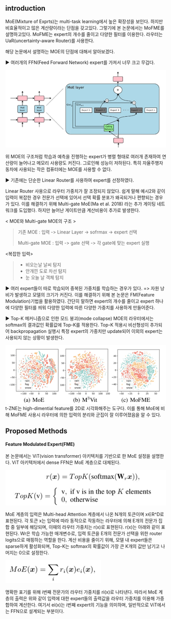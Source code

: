 ## introduction

MoE(Mixture of Exprts)는 multi-task learning에서 높은 확장성을 보인다. 하지만 비효율적이고 많은 계산량이라는 단점을 갖고있다. 그렇기에 본 논문에서는 MoFME를 설명하고있다. MoFME는 expert의 개수를 줄이고 다양한 필터를 이용한다. 라우터는 UaR(uncertainty-aware Router)를 사용한다.

해당 논문에서 설명하는 MOE의 단점에 대해서 알아보겠다.

▶ 여러개의 FFN(Feed Forward Network) expert를 가져서 너무 크고 무겁다.

![MOE의 구조](img/컴퓨터비전/MOE.jpg)

위 MOE의 구조처럼 학습과 예측을 진행하는 expert가 병렬 형태로 여러개 존재하여 연산량이 늘어나고 메모리 사용량도 커진다. 그로인해 성능이 저하된다.
특히 자율주행자동차에 사용되는 작은 컴퓨터에는 MOE를 사용할 수 없다.  

▶ 기존에는 단순한 Linear Router를 사용하여 expert를 선정하였다. 

Linear Router 사용으로 라우터 가중치가 잘 조정되지 않았다. 쉽게 말해 예시2와 같이 입력이 복잡한 경우 전문가 선택에 있어서 선택 확률 분포가 왜곡되거나 편향되는 경우가 있다. 
이를 해결하기 위해 Multi-gate MoE(Ma et al. 2018) 라는 추가 게이팅 네트워크를 도입했다. 하지만 늘어난 게이트만큼 계산비용이 추가로 발생한다. 

< MOE와 Multi-gate MOE의 구조 >
>기존 MOE
>: 입력 -> Linear Layer -> sofrmax -> expert 선택
>
>Multi-gate MOE
>: 입력 -> gate 선택 -> 각 gate에 맞는 expert 실행

<복잡한 입력>
>- 비오는날 날씨 탐지
>- 안개낀 도로 차선 탐지
>- 눈 오늘 날 객체 탐지 

▶ 여러 expert들이 따로 학습되어 중복된 가중치를 학습하는 경우가 있다.
=> 자원 낭비가 발생하고 모델의 크기가 커진다.
이를 해결하기 위해 본 논문은 FM(Feature Modulation)기법을 활용하였다. 간단히 말하면 expert의 개수를 줄이고 expert 하나에 다양한 필터를 씌워 다양한 입력에 따른 다양한 가중치를 사용하게 만들어준다.

▶ Top-K 메커니즘으로 인한 모드 붕괴(mode collapse)
MOE의 라우터에서는 softmax의 결과값인 확률값에 Top-K를 적용한다. Top-K 적용시 비선형성이 추가되어 backpropagation 실행시 특정 expert의 가중치만 update되어 이외의 expert는 사용되지 않는 상황이 발생한다.

![t-SNE](img/컴퓨터비전/T_SNE.jpg)
t-ZNE는 high-dimential feature를 2D로 시각화해주는 도구다. 이를 통해 MoE에 비해 MoFME 사용시 라우터에 의한 입력의 분리와 군집이 잘 이루어졌음을 알 수 있다.

## Proposed Methods

#### Feature Modulated Expert(FME)

본 논문에서는 ViT(vision transformer) 아키텍처를 기반으로 한 MoE 설정을 설명한다. ViT 아키텍처에서 dense FFN은 MoE 계층으로 대체된다. 

![](img/컴퓨터비전/TOP_K.jpg)

MoE 계층의 입력은 Multi-head Attention 계층에서 나온 N개의 토큰이며 x∈R^D로 표현된다. 각 토큰 x는 입력에 따라 동적으로 작동하는 라우터에 의해 E개의 전문가 집합 중 일부에 해당되며, 이때의 라우터 가중치는 r(x)로 표현된다. r(x)는 아래와 같이 표현된다. Wr은 학습 가능한 매개변수로, 입력 토큰을 E개의 전문가 선택을 위한 router logits으로 매핑하는 역할을 한다.
계산 비용을 줄이기 위해, 모델 내 expert들은 sparse하게 활성화되며, Top-K는 softmax의 확률값이 가장 큰 K개의 값만 남기고 나머지는 0으로 설정한다.

![](img/컴퓨터비전/MOE_.jpg)

명확한 표기를 위해 i번째 전문가의 라우터 가중치를 ri(x)로 나타낸다. 따라서 MoE 계층의 출력은 위와 같이 입력에 대한 expert들의 출력값을 라우터 가중치를 이용해 가중합하여 계산한다.
여기서 ei(x)는 i번째 expert의 기능을 의미하며, 일반적으로 ViT에서는 FFN으로 설계되는 부분이다.




